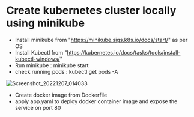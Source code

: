 # Create kubernetes cluster locally using minikube

- Install minikube from "https://minikube.sigs.k8s.io/docs/start/" as per OS
- Install Kubectl from "https://kubernetes.io/docs/tasks/tools/install-kubectl-windows/"
- Run minikube : minikube start
- check running pods : kubectl get pods -A

![Screenshot_20221207_014033](https://user-images.githubusercontent.com/104604060/206426733-e0b5b7fd-e922-4f68-9ca7-27e64ba791ee.png)

- Create docker image from Dockerfile
- apply app.yaml to deploy docker container image and expose the service on port 80

